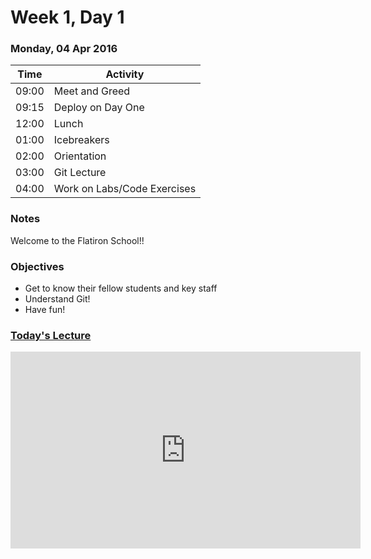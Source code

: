 # Week 1, Day 1

### Monday, 04 Apr 2016

| Time | Activity |
| --- | --- |
| 09:00 | Meet and Greed |
| 09:15 | Deploy on Day One |
| 12:00 | Lunch |
| 01:00 | Icebreakers |
| 02:00 | Orientation |
| 03:00 | Git Lecture |
| 04:00 | Work on Labs/Code Exercises |

### Notes

Welcome to the Flatiron School!!

### Objectives

- Get to know their fellow students and key staff
- Understand Git!
- Have fun!

### [Today's Lecture](https://youtu.be/bK7i-BMJcM0)
<iframe width="560" height="315" src="https://www.youtube.com/embed/bK7i-BMJcM0" frameborder="0" allowfullscreen></iframe>
